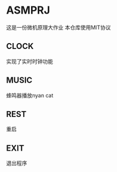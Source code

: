 # ASMPRJ
这是一份微机原理大作业
本仓库使用MIT协议

## CLOCK
实现了实时时钟功能

## MUSIC
蜂鸣器播放nyan cat

## REST
重启

## EXIT
退出程序

